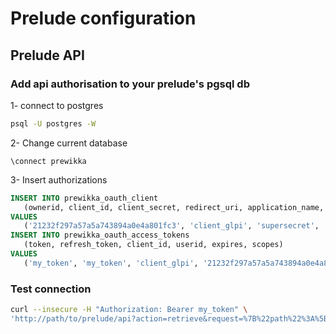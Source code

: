 # Prelude configuration

## Prelude API

### Add api authorisation to your prelude's pgsql db

1- connect to postgres

   ```bash
   psql -U postgres -W
   ```

2- Change current database
   ```
   \connect prewikka
   ```

3- Insert authorizations

   ```sql
   INSERT INTO prewikka_oauth_client
      (ownerid, client_id, client_secret, redirect_uri, application_name, description)
   VALUES
      ('21232f297a57a5a743894a0e4a801fc3', 'client_glpi', 'supersecret', 'a', 'glpi', 'glpi oauth');
   INSERT INTO prewikka_oauth_access_tokens
      (token, refresh_token, client_id, userid, expires, scopes)
   VALUES
      ('my_token', 'my_token', 'client_glpi', '21232f297a57a5a743894a0e4a801fc3', '01/01/2020', 'IDMEF_VIEW');
   ```

### Test connection

```bash
curl --insecure -H "Authorization: Bearer my_token" \
'http://path/to/prelude/api?action=retrieve&request=%7B%22path%22%3A%5B%22log.timestamp%22%2C%22log.host%22%5D%7D'
```